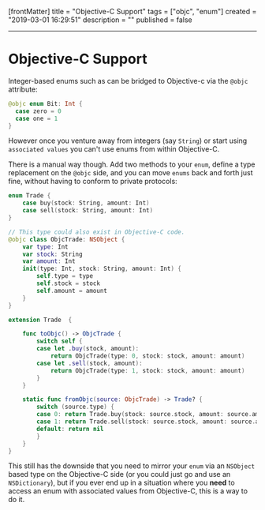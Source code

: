 [frontMatter]
title = "Objective-C Support"
tags = ["objc", "enum"]
created = "2019-03-01 16:29:51"
description = ""
published = false

---

# Objective-C Support

Integer-based enums such as can be bridged to Objective-c via the `@objc` attribute:

``` Swift
@objc enum Bit: Int { 
  case zero = 0 
  case one = 1
}
```

However once you venture away from
integers (say `String`) or start using `associated values` you can\'t
use enums from within Objective-C.

There is a manual way though. Add two methods to your
`enum`, define a type replacement on the `@objc` side, and you can move
`enums` back and forth just fine, without having to conform to private
protocols:

``` Swift
enum Trade {
    case buy(stock: String, amount: Int)
    case sell(stock: String, amount: Int)
}

// This type could also exist in Objective-C code.
@objc class ObjcTrade: NSObject {
    var type: Int
    var stock: String
    var amount: Int
    init(type: Int, stock: String, amount: Int) {
        self.type = type
        self.stock = stock
        self.amount = amount
    }
}

extension Trade  {

    func toObjc() -> ObjcTrade {
        switch self {
        case let .buy(stock, amount):
            return ObjcTrade(type: 0, stock: stock, amount: amount)
        case let .sell(stock, amount):
            return ObjcTrade(type: 1, stock: stock, amount: amount)
        }
    }

    static func fromObjc(source: ObjcTrade) -> Trade? {
        switch (source.type) {
        case 0: return Trade.buy(stock: source.stock, amount: source.amount)
        case 1: return Trade.sell(stock: source.stock, amount: source.amount)
        default: return nil
        }
    }
}
```

This still has the downside that you need to mirror your `enum` via an
`NSObject` based type on the Objective-C side (or you could just go and
use an `NSDictionary`), but if you ever end up in a situation where you
**need** to access an enum with associated values from Objective-C, this
is a way to do it.
